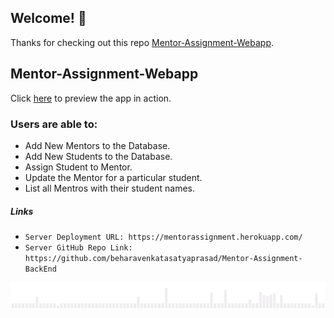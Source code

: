 ## Welcome! 👋

Thanks for checking out this repo [Mentor-Assignment-Webapp](https://github.com/beharavenkatasatyaprasad/Mentor-Assignment-Webapp/).

## Mentor-Assignment-Webapp

Click [here](https://mentor-assignment-webapp.netlify.app/) to preview the app in action.

### Users are able to:

- Add New Mentors to the Database.
- Add New Students to the Database.
- Assign Student to Mentor.
- Update the Mentor for a particular student.
- List all Mentros with their student names.

##### Links
 - ``Server Deployment URL: https://mentorassignment.herokuapp.com/``
 - ``Server GitHub Repo Link: https://github.com/beharavenkatasatyaprasad/Mentor-Assignment-BackEnd``
 
<img  src="https://github.com/beharavenkatasatyaprasad/beharavenkatasatyaprasad/blob/main/gifs/bars.gif" alt=""/>
